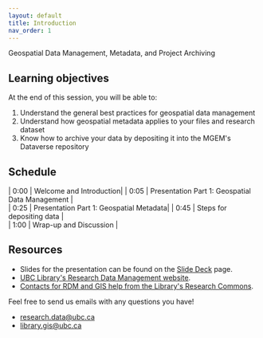 ```yaml
---
layout: default
title: Introduction
nav_order: 1
---
```


Geospatial Data Management, Metadata, and Project Archiving

## Learning objectives

At the end of this session, you will be able to:

1. Understand the general best practices for geospatial data management
2. Understand how geospatial metadata applies to your files and research dataset
3. Know how to archive your data by depositing it into the MGEM's Dataverse repository

## Schedule

| 0:00 | Welcome and Introduction|
| 0:05 | Presentation Part 1: Geospatial Data Management |  
| 0:25 | Presentation Part 1: Geospatial Metadata|
| 0:45 | Steps for depositing data |  
| 1:00 | Wrap-up and Discussion |

## Resources

- Slides for the presentation can be found on the [Slide Deck](content/slide-deck.html) page.
- [UBC Library's Research Data Management website](https://researchdata.library.ubc.ca/).
- [Contacts for RDM and GIS help from the Library's Research Commons](https://researchcommons.library.ubc.ca/consultation-requests/).

Feel free to send us emails with any questions you have!

- [research.data@ubc.ca](mailto:research.data@ubc.ca)
- [library.gis@ubc.ca](mailto:library.gis@ubc.ca)
